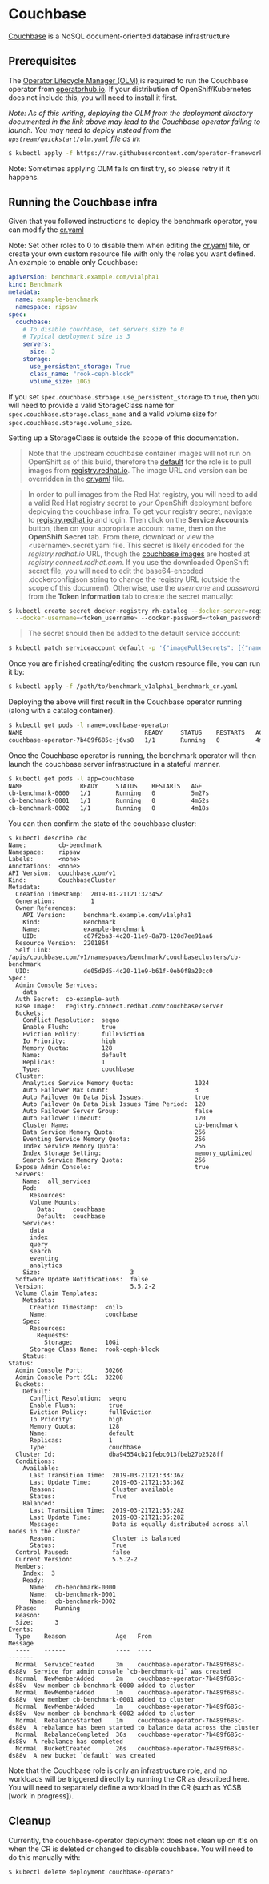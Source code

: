 # Couchbase

[Couchbase](https://couchbase.com) is a NoSQL document-oriented database infrastructure

## Prerequisites
The [Operator Lifecycle Manager (OLM)](https://github.com/operator-framework/operator-lifecycle-manager/blob/master/Documentation/install/install.md) is required to run the Couchbase operator from [operatorhub.io](https://operatorhub.io). If your distribution of OpenShif/Kubernetes does not include this, you will need to install it first.

*Note: As of this writing, deploying the OLM from the deployment directory documented in the link above may lead to the Couchbase operator failing to launch. You may need to deploy instead from the `upstream/quickstart/olm.yaml` file as in:*

```bash
$ kubectl apply -f https://raw.githubusercontent.com/operator-framework/operator-lifecycle-manager/master/deploy/upstream/quickstart/olm.yaml
```
Note: Sometimes applying OLM fails on first try, so please retry if it happens.

## Running the Couchbase infra

Given that you followed instructions to deploy the benchmark operator,
you can modify the [cr.yaml](../resources/crds/benchmark_v1alpha1_benchmark_cr.yaml)

Note: Set other roles to 0 to disable them when editing the
[cr.yaml](../resources/crds/benchmark_v1alpha1_benchmark_cr.yaml) file, or create
your own custom resource file with only the roles you want defined. An
example to enable only Couchbase:

```yaml
apiVersion: benchmark.example.com/v1alpha1
kind: Benchmark
metadata:
  name: example-benchmark
  namespace: ripsaw
spec:
  couchbase:
    # To disable couchbase, set servers.size to 0
    # Typical deployment size is 3
    servers:
      size: 3
    storage:
      use_persistent_storage: True
      class_name: "rook-ceph-block"
      volume_size: 10Gi
```

If you set `spec.couchbase.stroage.use_persistent_storage` to `true`, then you will need to provide a valid
StorageClass name for `spec.couchbase.storage.class_name` and a valid volume size for `spec.couchbase.storage.volume_size`.

Setting up a StorageClass is outside the scope of this documentation.

> Note that the upstream couchbase container images will not run on OpenShift as of this build,
> therefore the [default](../roles/couchbase-infra/defaults/main.yml) for the role is to pull images from [registry.redhat.io](https://registry.redhat.io). The image URL and version can be overridden in the [cr.yaml](../resources/crds/benchmark_v1alpha1_benchmark_cr.yaml) file.

> In order to pull images from the Red Hat registry, you will need to add a valid Red Hat registry
> secret to your OpenShift deployment before deploying the couchbase infra. To get your registry
> secret, navigate to [registry.redhat.io](https://registry.redhat.io) and login. Then click on the **Service Accounts**
> button, then on your appropriate account name, then on the **OpenShift Secret** tab. From there,
> download or view the \<username\>.secret.yaml file. This secret is likely encoded for the *registry.redhat.io*
> URL, though the [couchbase images](https://access.redhat.com/containers/?tab=overview#/registry.connect.redhat.com/couchbase/server) are hosted at *registry.connect.redhat.com*.
> If you use the downloaded OpenShift secret file, you will need to edit the base64-encoded
> .dockerconfigjson string to change the registry URL (outside the scope of this document).
> Otherwise, use the *username* and *password* from the **Token Information** tab to create
> the secret manually:

```bash
$ kubectl create secret docker-registry rh-catalog --docker-server=registry.connect.redhat.com \
  --docker-username=<token_username> --docker-password=<token_password>
```

> The secret should then be added to the default service account:

```bash
$ kubectl patch serviceaccount default -p '{"imagePullSecrets": [{"name": "<secret_name>"}]}'
```

Once you are finished creating/editing the custom resource file, you can run it by:

```bash
$ kubectl apply -f /path/to/benchmark_v1alpha1_benchmark_cr.yaml
```

Deploying the above will first result in the Couchbase operator running (along with a catalog container).

```bash
$ kubectl get pods -l name=couchbase-operator
NAME                                  READY     STATUS    RESTARTS   AGE
couchbase-operator-7b489f685c-j6vs8   1/1       Running   0          4m59s
```

Once the Couchbase operator is running, the benchmark operator will then launch the couchbase
server infrastructure in a stateful manner.

```bash
$ kubectl get pods -l app=couchbase
NAME                READY     STATUS    RESTARTS   AGE
cb-benchmark-0000   1/1       Running   0          5m27s
cb-benchmark-0001   1/1       Running   0          4m52s
cb-benchmark-0002   1/1       Running   0          4m18s
```

You can then confirm the state of the couchbase cluster:

```
$ kubectl describe cbc
Name:         cb-benchmark
Namespace:    ripsaw
Labels:       <none>
Annotations:  <none>
API Version:  couchbase.com/v1
Kind:         CouchbaseCluster
Metadata:
  Creation Timestamp:  2019-03-21T21:32:45Z
  Generation:          1
  Owner References:
    API Version:     benchmark.example.com/v1alpha1
    Kind:            Benchmark
    Name:            example-benchmark
    UID:             c87f2ba3-4c20-11e9-8a78-128d7ee91aa6
  Resource Version:  2201864
  Self Link:         /apis/couchbase.com/v1/namespaces/benchmark/couchbaseclusters/cb-benchmark
  UID:               de05d9d5-4c20-11e9-b61f-0eb0f8a20cc0
Spec:
  Admin Console Services:
    data
  Auth Secret:  cb-example-auth
  Base Image:   registry.connect.redhat.com/couchbase/server
  Buckets:
    Conflict Resolution:  seqno
    Enable Flush:         true
    Eviction Policy:      fullEviction
    Io Priority:          high
    Memory Quota:         128
    Name:                 default
    Replicas:             1
    Type:                 couchbase
  Cluster:
    Analytics Service Memory Quota:                 1024
    Auto Failover Max Count:                        3
    Auto Failover On Data Disk Issues:              true
    Auto Failover On Data Disk Issues Time Period:  120
    Auto Failover Server Group:                     false
    Auto Failover Timeout:                          120
    Cluster Name:                                   cb-benchmark
    Data Service Memory Quota:                      256
    Eventing Service Memory Quota:                  256
    Index Service Memory Quota:                     256
    Index Storage Setting:                          memory_optimized
    Search Service Memory Quota:                    256
  Expose Admin Console:                             true
  Servers:
    Name:  all_services
    Pod:
      Resources:
      Volume Mounts:
        Data:     couchbase
        Default:  couchbase
    Services:
      data
      index
      query
      search
      eventing
      analytics
    Size:                         3
  Software Update Notifications:  false
  Version:                        5.5.2-2
  Volume Claim Templates:
    Metadata:
      Creation Timestamp:  <nil>
      Name:                couchbase
    Spec:
      Resources:
        Requests:
          Storage:         10Gi
      Storage Class Name:  rook-ceph-block
    Status:
Status:
  Admin Console Port:      30266
  Admin Console Port SSL:  32208
  Buckets:
    Default:
      Conflict Resolution:  seqno
      Enable Flush:         true
      Eviction Policy:      fullEviction
      Io Priority:          high
      Memory Quota:         128
      Name:                 default
      Replicas:             1
      Type:                 couchbase
  Cluster Id:               dba94554cb21febc013fbeb27b2528ff
  Conditions:
    Available:
      Last Transition Time:  2019-03-21T21:33:36Z
      Last Update Time:      2019-03-21T21:33:36Z
      Reason:                Cluster available
      Status:                True
    Balanced:
      Last Transition Time:  2019-03-21T21:35:28Z
      Last Update Time:      2019-03-21T21:35:28Z
      Message:               Data is equally distributed across all nodes in the cluster
      Reason:                Cluster is balanced
      Status:                True
  Control Paused:            false
  Current Version:           5.5.2-2
  Members:
    Index:  3
    Ready:
      Name:  cb-benchmark-0000
      Name:  cb-benchmark-0001
      Name:  cb-benchmark-0002
  Phase:     Running
  Reason:
  Size:      3
Events:
  Type    Reason              Age   From                                 Message
  ----    ------              ----  ----                                 -------
  Normal  ServiceCreated      3m    couchbase-operator-7b489f685c-ds88v  Service for admin console `cb-benchmark-ui` was created
  Normal  NewMemberAdded      2m    couchbase-operator-7b489f685c-ds88v  New member cb-benchmark-0000 added to cluster
  Normal  NewMemberAdded      1m    couchbase-operator-7b489f685c-ds88v  New member cb-benchmark-0001 added to cluster
  Normal  NewMemberAdded      1m    couchbase-operator-7b489f685c-ds88v  New member cb-benchmark-0002 added to cluster
  Normal  RebalanceStarted    1m    couchbase-operator-7b489f685c-ds88v  A rebalance has been started to balance data across the cluster
  Normal  RebalanceCompleted  36s   couchbase-operator-7b489f685c-ds88v  A rebalance has completed
  Normal  BucketCreated       26s   couchbase-operator-7b489f685c-ds88v  A new bucket `default` was created
```

Note that the Couchbase role is only an infrastructure role, and no workloads will be triggered directly
by running the CR as described here. You will need to separately define a workload in the CR (such as YCSB [work in progress]).

## Cleanup
Currently, the couchbase-operator deployment does not clean up on it's on when the
CR is deleted or changed to disable couchbase. You will need to do this manually with:

```bash
$ kubectl delete deployment couchbase-operator
```

